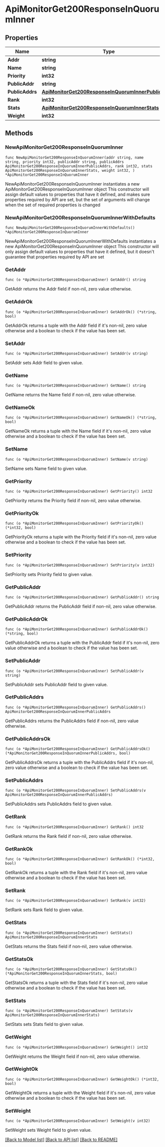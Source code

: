 # ApiMonitorGet200ResponseInQuorumInner

## Properties

Name | Type | Description | Notes
------------ | ------------- | ------------- | -------------
**Addr** | **string** |  | 
**Name** | **string** |  | 
**Priority** | **int32** |  | 
**PublicAddr** | **string** |  | 
**PublicAddrs** | [**ApiMonitorGet200ResponseInQuorumInnerPublicAddrs**](ApiMonitorGet200ResponseInQuorumInnerPublicAddrs.md) |  | 
**Rank** | **int32** |  | 
**Stats** | [**ApiMonitorGet200ResponseInQuorumInnerStats**](ApiMonitorGet200ResponseInQuorumInnerStats.md) |  | 
**Weight** | **int32** |  | 

## Methods

### NewApiMonitorGet200ResponseInQuorumInner

`func NewApiMonitorGet200ResponseInQuorumInner(addr string, name string, priority int32, publicAddr string, publicAddrs ApiMonitorGet200ResponseInQuorumInnerPublicAddrs, rank int32, stats ApiMonitorGet200ResponseInQuorumInnerStats, weight int32, ) *ApiMonitorGet200ResponseInQuorumInner`

NewApiMonitorGet200ResponseInQuorumInner instantiates a new ApiMonitorGet200ResponseInQuorumInner object
This constructor will assign default values to properties that have it defined,
and makes sure properties required by API are set, but the set of arguments
will change when the set of required properties is changed

### NewApiMonitorGet200ResponseInQuorumInnerWithDefaults

`func NewApiMonitorGet200ResponseInQuorumInnerWithDefaults() *ApiMonitorGet200ResponseInQuorumInner`

NewApiMonitorGet200ResponseInQuorumInnerWithDefaults instantiates a new ApiMonitorGet200ResponseInQuorumInner object
This constructor will only assign default values to properties that have it defined,
but it doesn't guarantee that properties required by API are set

### GetAddr

`func (o *ApiMonitorGet200ResponseInQuorumInner) GetAddr() string`

GetAddr returns the Addr field if non-nil, zero value otherwise.

### GetAddrOk

`func (o *ApiMonitorGet200ResponseInQuorumInner) GetAddrOk() (*string, bool)`

GetAddrOk returns a tuple with the Addr field if it's non-nil, zero value otherwise
and a boolean to check if the value has been set.

### SetAddr

`func (o *ApiMonitorGet200ResponseInQuorumInner) SetAddr(v string)`

SetAddr sets Addr field to given value.


### GetName

`func (o *ApiMonitorGet200ResponseInQuorumInner) GetName() string`

GetName returns the Name field if non-nil, zero value otherwise.

### GetNameOk

`func (o *ApiMonitorGet200ResponseInQuorumInner) GetNameOk() (*string, bool)`

GetNameOk returns a tuple with the Name field if it's non-nil, zero value otherwise
and a boolean to check if the value has been set.

### SetName

`func (o *ApiMonitorGet200ResponseInQuorumInner) SetName(v string)`

SetName sets Name field to given value.


### GetPriority

`func (o *ApiMonitorGet200ResponseInQuorumInner) GetPriority() int32`

GetPriority returns the Priority field if non-nil, zero value otherwise.

### GetPriorityOk

`func (o *ApiMonitorGet200ResponseInQuorumInner) GetPriorityOk() (*int32, bool)`

GetPriorityOk returns a tuple with the Priority field if it's non-nil, zero value otherwise
and a boolean to check if the value has been set.

### SetPriority

`func (o *ApiMonitorGet200ResponseInQuorumInner) SetPriority(v int32)`

SetPriority sets Priority field to given value.


### GetPublicAddr

`func (o *ApiMonitorGet200ResponseInQuorumInner) GetPublicAddr() string`

GetPublicAddr returns the PublicAddr field if non-nil, zero value otherwise.

### GetPublicAddrOk

`func (o *ApiMonitorGet200ResponseInQuorumInner) GetPublicAddrOk() (*string, bool)`

GetPublicAddrOk returns a tuple with the PublicAddr field if it's non-nil, zero value otherwise
and a boolean to check if the value has been set.

### SetPublicAddr

`func (o *ApiMonitorGet200ResponseInQuorumInner) SetPublicAddr(v string)`

SetPublicAddr sets PublicAddr field to given value.


### GetPublicAddrs

`func (o *ApiMonitorGet200ResponseInQuorumInner) GetPublicAddrs() ApiMonitorGet200ResponseInQuorumInnerPublicAddrs`

GetPublicAddrs returns the PublicAddrs field if non-nil, zero value otherwise.

### GetPublicAddrsOk

`func (o *ApiMonitorGet200ResponseInQuorumInner) GetPublicAddrsOk() (*ApiMonitorGet200ResponseInQuorumInnerPublicAddrs, bool)`

GetPublicAddrsOk returns a tuple with the PublicAddrs field if it's non-nil, zero value otherwise
and a boolean to check if the value has been set.

### SetPublicAddrs

`func (o *ApiMonitorGet200ResponseInQuorumInner) SetPublicAddrs(v ApiMonitorGet200ResponseInQuorumInnerPublicAddrs)`

SetPublicAddrs sets PublicAddrs field to given value.


### GetRank

`func (o *ApiMonitorGet200ResponseInQuorumInner) GetRank() int32`

GetRank returns the Rank field if non-nil, zero value otherwise.

### GetRankOk

`func (o *ApiMonitorGet200ResponseInQuorumInner) GetRankOk() (*int32, bool)`

GetRankOk returns a tuple with the Rank field if it's non-nil, zero value otherwise
and a boolean to check if the value has been set.

### SetRank

`func (o *ApiMonitorGet200ResponseInQuorumInner) SetRank(v int32)`

SetRank sets Rank field to given value.


### GetStats

`func (o *ApiMonitorGet200ResponseInQuorumInner) GetStats() ApiMonitorGet200ResponseInQuorumInnerStats`

GetStats returns the Stats field if non-nil, zero value otherwise.

### GetStatsOk

`func (o *ApiMonitorGet200ResponseInQuorumInner) GetStatsOk() (*ApiMonitorGet200ResponseInQuorumInnerStats, bool)`

GetStatsOk returns a tuple with the Stats field if it's non-nil, zero value otherwise
and a boolean to check if the value has been set.

### SetStats

`func (o *ApiMonitorGet200ResponseInQuorumInner) SetStats(v ApiMonitorGet200ResponseInQuorumInnerStats)`

SetStats sets Stats field to given value.


### GetWeight

`func (o *ApiMonitorGet200ResponseInQuorumInner) GetWeight() int32`

GetWeight returns the Weight field if non-nil, zero value otherwise.

### GetWeightOk

`func (o *ApiMonitorGet200ResponseInQuorumInner) GetWeightOk() (*int32, bool)`

GetWeightOk returns a tuple with the Weight field if it's non-nil, zero value otherwise
and a boolean to check if the value has been set.

### SetWeight

`func (o *ApiMonitorGet200ResponseInQuorumInner) SetWeight(v int32)`

SetWeight sets Weight field to given value.



[[Back to Model list]](../README.md#documentation-for-models) [[Back to API list]](../README.md#documentation-for-api-endpoints) [[Back to README]](../README.md)


